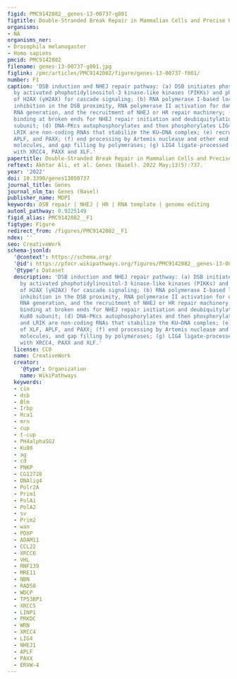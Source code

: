 ```yaml
---
figid: PMC9142082__genes-13-00737-g001
figtitle: Double-Stranded Break Repair in Mammalian Cells and Precise Genome Editing
organisms:
- NA
organisms_ner:
- Drosophila melanogaster
- Homo sapiens
pmcid: PMC9142082
filename: genes-13-00737-g001.jpg
figlink: /pmc/articles/PMC9142082/figure/genes-13-00737-f001/
number: F1
caption: 'DSB induction and NHEJ repair pathway: (a) DSB initiates phosphorylation
  by activated phophotidylinositol-3 kinase-like kinases (PIKKs) and phosphorylation
  of H2AX (γH2AX) for cascade signaling; (b) RNA polymerase I-based local transcription
  inhibition in the DSB proximity, RNA polymerase II activation for damage-induced
  RNA generation, and the recruitment of NHEJ or HR repair machinery; (c) KU heterodimer
  binding at broken ends for NHEJ repair initiation and deubiquitylation of the Ku80
  subunit; (d) DNA-PKcs autophosphorylates and then phosphorylates LIG4. LINP1 and
  LRIK are non-coding RNAs that stabilize the KU–DNA complex; (e) recruitment of XLF,
  APLF, and PAXX; (f) end processing by Artemis nuclease and other end processing
  molecules, and gap filling by polymerases; (g) LIG4 ligate-processed ends assisted
  with XRCC4, PAXX and XLF.'
papertitle: Double-Stranded Break Repair in Mammalian Cells and Precise Genome Editing.
reftext: Akhtar Ali, et al. Genes (Basel). 2022 May;13(5):737.
year: '2022'
doi: 10.3390/genes13050737
journal_title: Genes
journal_nlm_ta: Genes (Basel)
publisher_name: MDPI
keywords: DSB repair | NHEJ | HR | RNA template | genome editing
automl_pathway: 0.9225149
figid_alias: PMC9142082__F1
figtype: Figure
redirect_from: /figures/PMC9142082__F1
ndex: ''
seo: CreativeWork
schema-jsonld:
  '@context': https://schema.org/
  '@id': https://pfocr.wikipathways.org/figures/PMC9142082__genes-13-00737-g001.html
  '@type': Dataset
  description: 'DSB induction and NHEJ repair pathway: (a) DSB initiates phosphorylation
    by activated phophotidylinositol-3 kinase-like kinases (PIKKs) and phosphorylation
    of H2AX (γH2AX) for cascade signaling; (b) RNA polymerase I-based local transcription
    inhibition in the DSB proximity, RNA polymerase II activation for damage-induced
    RNA generation, and the recruitment of NHEJ or HR repair machinery; (c) KU heterodimer
    binding at broken ends for NHEJ repair initiation and deubiquitylation of the
    Ku80 subunit; (d) DNA-PKcs autophosphorylates and then phosphorylates LIG4. LINP1
    and LRIK are non-coding RNAs that stabilize the KU–DNA complex; (e) recruitment
    of XLF, APLF, and PAXX; (f) end processing by Artemis nuclease and other end processing
    molecules, and gap filling by polymerases; (g) LIG4 ligate-processed ends assisted
    with XRCC4, PAXX and XLF.'
  license: CC0
  name: CreativeWork
  creator:
    '@type': Organization
    name: WikiPathways
  keywords:
  - cin
  - dsb
  - Blm
  - Irbp
  - Rca1
  - mrn
  - cup
  - t-cup
  - PH4alphaSG2
  - Ku80
  - ag
  - cd
  - PNKP
  - CG12728
  - DNAlig4
  - Polr2A
  - Prim1
  - PolA1
  - PolA2
  - sv
  - Prim2
  - wan
  - PDXP
  - ADAM11
  - CCL22
  - XRCC6
  - VHL
  - RNF139
  - MRE11
  - NBN
  - RAD50
  - WDCP
  - TP53BP1
  - XRCC5
  - LINP1
  - PRKDC
  - WRN
  - XRCC4
  - LIG4
  - NHEJ1
  - APLF
  - PAXX
  - ERVW-4
---
```

